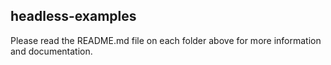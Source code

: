 ## headless-examples

Please read the README.md file on each folder above for more information and documentation.
